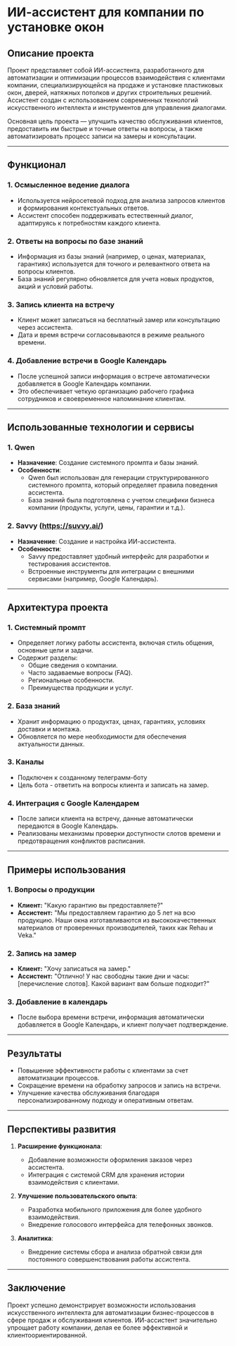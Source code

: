 # ИИ-ассистент для компании по установке окон

## Описание проекта

Проект представляет собой ИИ-ассистента, разработанного для автоматизации и оптимизации процессов взаимодействия с клиентами компании, специализирующейся на продаже и установке пластиковых окон, дверей, натяжных потолков и других строительных решений. Ассистент создан с использованием современных технологий искусственного интеллекта и инструментов для управления диалогами.

Основная цель проекта — улучшить качество обслуживания клиентов, предоставить им быстрые и точные ответы на вопросы, а также автоматизировать процесс записи на замеры и консультации.

---

## Функционал

### 1. **Осмысленное ведение диалога**
   - Используется нейросетевой подход для анализа запросов клиентов и формирования контекстуальных ответов.
   - Ассистент способен поддерживать естественный диалог, адаптируясь к потребностям каждого клиента.

### 2. **Ответы на вопросы по базе знаний**
   - Информация из базы знаний (например, о ценах, материалах, гарантиях) используется для точного и релевантного ответа на вопросы клиентов.
   - База знаний регулярно обновляется для учета новых продуктов, акций и условий работы.

### 3. **Запись клиента на встречу**
   - Клиент может записаться на бесплатный замер или консультацию через ассистента.
   - Дата и время встречи согласовываются в режиме реального времени.

### 4. **Добавление встречи в Google Календарь**
   - После успешной записи информация о встрече автоматически добавляется в Google Календарь компании.
   - Это обеспечивает четкую организацию рабочего графика сотрудников и своевременное напоминание клиентам.

---

## Использованные технологии и сервисы

### 1. **Qwen**
   - **Назначение**: Создание системного промпта и базы знаний.
   - **Особенности**:
     - Qwen был использован для генерации структурированного системного промпта, который определяет правила поведения ассистента.
     - База знаний была подготовлена с учетом специфики бизнеса компании (продукты, услуги, цены, гарантии и т.д.).

### 2. **Savvy (https://suvvy.ai/)**
   - **Назначение**: Создание и настройка ИИ-ассистента.
   - **Особенности**:
     - Savvy предоставляет удобный интерфейс для разработки и тестирования ассистентов.
     - Встроенные инструменты для интеграции с внешними сервисами (например, Google Календарь).

---

## Архитектура проекта

### 1. **Системный промпт**
   - Определяет логику работы ассистента, включая стиль общения, основные цели и задачи.
   - Содержит разделы:
     - Общие сведения о компании.
     - Часто задаваемые вопросы (FAQ).
     - Региональные особенности.
     - Преимущества продукции и услуг.

### 2. **База знаний**
   - Хранит информацию о продуктах, ценах, гарантиях, условиях доставки и монтажа.
   - Обновляется по мере необходимости для обеспечения актуальности данных.

### 3. **Каналы**
   - Подключен к созданному телеграмм-боту
   - Цель бота - ответить на вопросы клиента и записать на замер.

### 4. **Интеграция с Google Календарем**
   - После записи клиента на встречу, данные автоматически передаются в Google Календарь.
   - Реализованы механизмы проверки доступности слотов времени и предотвращения конфликтов расписания.

---

## Примеры использования

### 1. **Вопросы о продукции**
   - **Клиент:** "Какую гарантию вы предоставляете?"
   - **Ассистент:** "Мы предоставляем гарантию до 5 лет на всю продукцию. Наши окна изготавливаются из высококачественных материалов от проверенных производителей, таких как Rehau и Veka."

### 2. **Запись на замер**
   - **Клиент:** "Хочу записаться на замер."
   - **Ассистент:** "Отлично! У нас свободны такие дни и часы: [перечисление слотов]. Какой вариант вам больше подходит?"

### 3. **Добавление в календарь**
   - После выбора времени встречи, информация автоматически добавляется в Google Календарь, и клиент получает подтверждение.

---

## Результаты

- Повышение эффективности работы с клиентами за счет автоматизации процессов.
- Сокращение времени на обработку запросов и запись на встречи.
- Улучшение качества обслуживания благодаря персонализированному подходу и оперативным ответам.

---

## Перспективы развития

1. **Расширение функционала**:
   - Добавление возможности оформления заказов через ассистента.
   - Интеграция с системой CRM для хранения истории взаимодействия с клиентами.

2. **Улучшение пользовательского опыта**:
   - Разработка мобильного приложения для более удобного взаимодействия.
   - Внедрение голосового интерфейса для телефонных звонков.

3. **Аналитика**:
   - Внедрение системы сбора и анализа обратной связи для постоянного совершенствования работы ассистента.

---

## Заключение

Проект успешно демонстрирует возможности использования искусственного интеллекта для автоматизации бизнес-процессов в сфере продаж и обслуживания клиентов. ИИ-ассистент значительно упрощает работу компании, делая ее более эффективной и клиентоориентированной.
